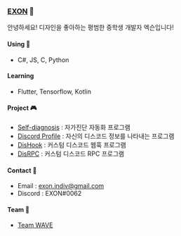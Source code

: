 ### [EXON](https://github-readme-stats.anuraghazra1.vercel.app/api?username=1-EXON&show_icons=true&title_color=fff&icon_color=79ff97&text_color=9f9f9f&bg_color=151515) 👋
안녕하세요! 디자인을 좋아하는 평범한 중학생 개발자 엑슨입니다!

#### Using 🧪
- C#, JS, C, Python

#### Learning
- Flutter, Tensorflow, Kotlin

#### Project 🎮
- [Self-diagnosis](https://github.com/1-EXON/Self-diagnosis) : 자가진단 자동화 프로그램
- [Discord Profile](https://github.com/1-EXON/Discord-Profile) : 자신의 디스코드 정보를 나타내는 프로그램
- [DisHook](https://github.com/1-EXON/DisHook) : 커스텀 디스코드 웹훅 프로그램
- [DisRPC](https://github.com/1-EXON/Discord-Profile) : 커스텀 디스코드 RPC 프로그램

#### Contact 📢
- Email : exon.indiv@gmail.com
- Discord : EXON#0062

#### Team 💎
- [Team WAVE](https://teamwv.ml)
